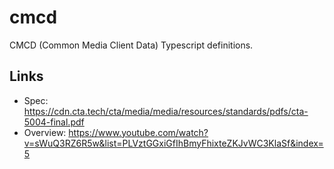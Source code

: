 # cmcd
CMCD (Common Media Client Data) Typescript definitions.

## Links
- Spec: https://cdn.cta.tech/cta/media/media/resources/standards/pdfs/cta-5004-final.pdf
- Overview: https://www.youtube.com/watch?v=sWuQ3RZ6R5w&list=PLVztGGxiGfIhBmyFhixteZKJvWC3KlaSf&index=5
